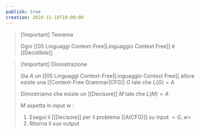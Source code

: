 ```yaml
---
publish: true
creation: 2024-11-18T10:00:00
---
```

>[!important] Teorema
>
>Ogni [[05 Linguaggi Context-Free|Linguaggio Context Free]] è [[Decidibile]] 

>[!important] Dimostrazione
>
>Sia $A$ un [[05 Linguaggi Context-Free|Linguaggio Context Free]] allora esiste una [[Context-Free Grammar|CFG]] $G$ tale che $L(G)=A$ 
>
>Dimostriamo che esiste un [[Decisore]] $M$ tale che $L(M)=A$ 
>
>$M$ aspetta in input $w$ : 
>1. Esegui il [[Decisore]] per il problema [[A(CFG)]] su input $<G,w>$ 
>2. Ritorna il suo output